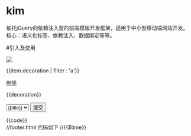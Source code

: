 # kim

依托jQuery的依赖注入型的前端模板开发框架，适用于中小型移动端网站开发。核心：语义化标签、依赖注入、数据绑定等等。
	
#引入及使用
	<div ng-app="test" ng-show="show" ng-route="routefunc">
		<div ng-page="home" ng-show="show">
			<div ng-view="headera" ng-class="{true:'on', false:'off'}">
				<img ng-item="img" ng-src="http://www.aaa.com/logo.jpg" src="http://www.aaa.com/blank.jpg" />
				<div ng-control="nava" ng-tmpl="getData | handle : [callback_name]" ng-swipe="swipetest">
					<div ng-item="list_tmpl_{{id}}" ng-repeat="item in items">
						<p>{{item.decoration | filter : 'a'}}</p>
						<a href="#" ng-item="testclick" ng-click="test_click" data-id="{{item.id}}" ng-tap="taptest">删除</a>
					</div>
				</div>
				<div ng-control="bbba" ng-tmpl="getData">
					<p data-id="{{id | test : 1}}">{{decoration}}</p>
				</div>
				<form ng-control="ngform" ng-form="ngform" action="/post" method="post">
					<select ng-item="select" name="select" ng-tmpl="getselect_get" ng-change="select_change" ng-valid="required:不能为空:selecterror"><option value="{{value}}">{{title}}</option></select>
					<span ng-item="selectval"></span>
					<span ng-item="selecterror"></span>
					<button type="submit" ng-item="formsubmit">提交</button>
				</form>
			</div>
			<div ng-view="waterfall">
				<div ng-control="waterfall" ng-tmpl="getData" ng-waterfall="waterfall_callback">
					<div ng-item="waterfall_item" class="cell">{{code}}</div>
				</div>
			</div>
			<div ng-view="footer" ng-include="footer.html | data : includefooter">
				//footer.html 代码如下
				//<span ng-tmpl="footer_content">{{$time}}</span>
			</div>
		</div>
	</div>
	<script src="kim.js"></script>
	<script>
		//define定义模块
		kim.define("init", function(require, exports, module){
			return function(){
				//扩展KIM.MODEL自定义语义
				jQuery.kim.modelExtend({
					test: function(elem){
						var self = this;
						jQuery(elem).html("test");
						return this;
					}
				});
				
				jQuery.kim.filterExtend({
					test: function(data, name, filterCondition){
						var val = data[name];
						//过滤代码
						...
						return val;
					}
				})
			}
		}).define("includefooter", function(){
			return {
				time: "2015"
			};
		});
		
		//使用KIM
		kim.define(function(require, exports, module){
			var init = require("init");
			init();
			
			//设置模板语法边界符$mark.start, $mark.end，名称不能变
			kim.setTmplMark(function($mark){
				$mark.start = "{{";
				$mark.end = "}}";
			});

			//可以这样写jQuery.kim({...}) 或者 jQuery(".main").kim({...}) 或者 kim({...})
			//jQuery.kim.require写法可以是 jQuery.kim.require.use(["a", "b"], function(){...})
			//或者 jQuery.kim.require.use("a", function(){...})
			//或者 jQuery.kim.require.use("a b", function(){...})
			jQuery.kim.require.use(["a", "b"], function(result){
				var a = result["a"],
					b = result["b"];
				jQuery.kim({
					initialization: function(){
						//初始页面
						this.app["test"].item["gohomea"].click().selected(true);
					},
					form:{
						ngform:{
							"/post": "aaa"
						}
					},
					handle:{
						includefooter: function(){
							return require("includefooter");
						},
						waterfall_callback: function(options, callback){
							jQuery.extend(options, {
								column_width: 230,
								column_space: 10,
								getColumnItems: function(index, type, render) {
									//获取列子元素
									//type暂未用到
									//index是添加数据次数，也就是翻了几页。这里可以对页数做一些控制...
									if (index>=4) return;
									... //获取数据，返回data
									var tmpl = jQuery(this).data("tmpl"),
										html = [];
									jQuery.each(data, function(i, obj){
										html.push(kim.tmpl(obj, tmpl));
									});
									//render参数为拼装后的DOM集
									render(jQuery(html.join('')), function(elem){
										self.build(elem);
									});
								},
								onRefresh: function() {

								},
								itemInit: function(elem) {
									console.log(jQuery(elem)._has("title"));
									console.log(kim.has(elem[0], "title"));
								}
							});
							callback(options);
						},
						swipetest: function(direction, offset, e, target){
							if (direction == "left"){
								left...
							}else{
								right...
							}
						},
						taptest: function(offset, e, target){
							console.log("tap")
						},
						test_click: function(e, target){
							//事件
							//页面元素的内部调用及操作
							target.app["test"].item["test_result"].html(jQuery(this).val());
						},
						getData: function(render, target){
							//数据注入模板
							var data = [
								{
									decoration: "aaa",
									id:1
								},
								{
									decoration: "bbb",
									id:2
								}
							]
							render(data);
						},
						callback_name: function(elem, target){
							//数据注入后回调
						},
						...
					}
				});
			});
		});		
	</script>

# 结构
结构由以下内容组成：

ng-app 应用（支持多应用)

ng-page 页

ng-view 层

ng-control 控件

ng-item 元素

	属性：ng-[click|blur|change|...]="function name" 事件对应的程序名

	属性增加 ng-swipe 和 ng-tap 事件支持

#公共属性

ng-[app|page|view|control|item]="name" 对象名称

ng-show="show|hide" 是否显示

ng-class="{状态1:'className', 状态2:'className'}" 按状态控制className，jQuery(selector).selected(状态);

ng-src="真实的图片地址" 图片容错加载

ng-valid 表单测证 ng-valid="验证类型:错误提示:提示元素或回调"

ng-tmpl 数据模板 ng-tmpl="导入数据的方法名 | handle : [导入后的回调]"
	
	ng-repeat 表示具有此属性的标签为模板，未加此属性具有ng-tmpl属性的标签内HTML为模板。
	ng-repeat="数据 in 数据集"，例如下：
	<div ng-control="name" ng-tmpl="callback">
		<div ng-item="name" ng-repeat="item in items">
			<span>{{item.id}}{{item.a + item.b | currency : '$'}}</span>
		</div>
	</div>
	
ng-route 路由，目前只导航ng-app ng-page，会与ng-show ng-click产生冲突，尽量不要一起使用

ng-form form是valid的延伸，只提供form提交不提供ajax提交，详细使用请查看demo.html

ng-include 引入模板并编译 ng-include="页面地址 | data : 数据获取方法"

ng-插件名

	waterfall 瀑布流

#模板数据过滤，命令：

filter: 过滤字符串 data | filter : "a" 或 {name: "1"}
	
json：json转换为字符串 data | json
	
limitTo：限制数组长度或字符串长度 data | limitTo : 2
	
lowercase：全部转换为小写 data | lowercase
	
uppercase：全部转换为大写 data | uppercase
	
orderBy：排序，reverse倒序sort正序 data | orderBy : reverse
	
date：日期转换，默认yyyy-MM-dd data | date : yyyy-MM-dd
	
currency：货币处理 data | currency : '$'

empty：为空时替换为指定值 data | empty : 'http://www.xxx.com/empty.jpg'

passcard：银行卡号转换 data | passcard
	
#模板数据过滤，书写：
	<div>{{data | 命令 : 过滤内容}}</div>
	
	//无过滤
	<div>{{data}}</div>
	
#模板数据过滤扩展

	jQuery.kim.filterExtend({
		test: function(data, name, filterCondition){
			var val = data[name];
			//过滤代码
			...
			return val;
		}
	});

#route路由

ng-route="路由初始方法"，目前只对目标内的A标签服务。

	<div ng-route="routeInit"><a href="/list">导航</a></div>
	<script>
	jQuery(".main").kim({
		...,
		route:{
			root: ".", //默认路径
			config:{ //路由对应的地址 :id 相当于 #anchor
				"/list": {
					guide: "/bbb/list.html", //导向地址
					control: "nava" //目标控件
				},
				"/list:id": {
					guide: "/ccc/list.html",
					control: "navb"
				}
			},
			handle:{
				routeInit: function(elem, id){
					...
				}	
			}
		},
		handle:{
			...	
		}
		...
	</script>

#ng-插件，如何快速自定义标签属性？

	jQuery.kim.modelExtend({
		
		//name是ng-name
		name: function(){
			var self = this;
			var args = arguments,
				len = args.length,

				//args[0] 是当前具备ng-name的标签
				elem = args[0]; 

			//args[1] 是ng-name="args[1]"
			//arguments 是返回 args[1] 方法的参数
			code ...
			return this;
		}
	});
	
#touch环境的支持

事件：tap和swipe

head标签：kim.setup([...]);

	kim.setup({
		statusBarStyle: "black",
		icon: {
			57: 'resources/icons/Icon.png',
			72: 'resources/icons/Icon~ipad.png',
			114: 'resources/icons/Icon@2x.png',
			144: 'resources/icons/Icon~ipad@2x.png'
		} 或 icon: "resources/icons/Icon.png",
		startupImage: {
			'320x460': 'resources/startup/320x460.jpg',
			'640x920': 'resources/startup/640x920.png',
			'640x1096': 'resources/startup/640x1096.png',
			'768x1004': 'resources/startup/768x1004.png',
			'748x1024': 'resources/startup/748x1024.png',
			'1536x2008': 'resources/startup/1536x2008.png',
			'1496x2048': 'resources/startup/1496x2048.png'
		}
	}[, function(){...}]);
	
设备： kim.data.support

	touch 返回true或false
	
	isPhone 返回true或false
	
	isTablet 返回true或false
	
#方法

kim.fn

	tap .tap(function(offset, e, target){...}) tap事件，返回当前对象

	swipe .swipe(function(direction, offset, e, target){...}) swipe事件，返回当前对象

	eq	.eq("ng-item-name") || .eq(0) 查找dom，返回当前对象

	find .find("ng-item") 查找dom，返回当前对象

	get .get("appname") || .get("ng-app-name") 获取dom，返回当前对象

	query .query("#id") || .query(".classname") 选择器，返回当前对象

	build .build(element) 解析dom，返回当前对象

	tmpl .tmpl(数据, 模板) 生成模板，返回String

	getName .getName(element) 获取dom内部名，返回String
	
	buildFile .buildFile(url, data, success, error) 读取外部模板文件，向模板导入数据并解析，返回当前对象

kim

	query .query("#id") || .query(".classname") 选择器，返回jquery对象

	tap .tap(element, function(offset, e, target){...}) tap事件，返回kim

	swipe .swipe(element, function(direction, offset, e, target){...}) swipe事件，返回kim

	tmpl .tmpl(数据, 模板) 生成模板，返回String

	modelExtend .modelExtend({...}) 插件扩展，返回kim

	filterExtend .filterExtend({...}) 模板数据过滤扩展，返回kim
	
	is .is("arguments", object), 目前支持['Function', 'String', 'Number', 'Date', 'RegExp', 'Error', "Boolean", "Array", "Object", "Element"] 类型判断，返回true或false
	
	has 判断是否包含， 可以判断标签属性、字符串字符、数组字段、对象字段，返回true 或 false，jQuery可以使用_has
	
	stringify 类型转换字符串
	
	setup 对于touch环境提供viewport、apple-mobile-web-app-capable、apple-touch-fullscreen、apple-mobile-web-app-status-bar-style支持，引用 kim.setup([{statusBarStyle:"blank"}[,function(){...}]] 或 function(){...});
	
	renderFile 读取外部模板文件，并返回dom标签。kim.renderFile(文件, 数据, 成功后的回调, 错误后的回调);
	
	setTmplMark 设置模板语法边界符$mark.start, $mark.end，名称不能变;

#DOM的操作

	.get(name)  .find(name)  .query(selector)  eq(number|name)  或者像kim提供的demo.html里写的那样 target.app[name].controls[name].html(); ,也可以用jQuery(selector)的方法获取。

	因为kim是基于jQuery开发的，其他的dom操作还是和jQuery一样的。

#依赖

jQuery.kim.require.use(["a", "b"], function(){...}); 引入依赖

或者 jQuery.kim.require.use("a", function(){...}); 引入依赖

或者 jQuery.kim.require.use("a b", function(){...}); 引入依赖

kim.define(["module name"[, ["module dependencies", ...]], ] function(require, exports, module){...}); 模块化开发。

	可以使用nodejs grunt工具按情况配置合并、压缩、发布等。

